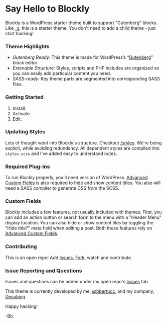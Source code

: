 # Say Hello to Blockly

Blockly is a WordPress starter theme built to support "Gutenberg" blocks. Like [_s], this is a starter theme. You don't need to add a child theme - just start hacking!

### Theme Highlights
- *Gutenberg Ready*: This theme is made for WordPress’s “[Gutenberg]” block editor. 
- *Extenable Structure*: Styles, scripts and PHP includes are organized so you can easily add particular content you need.
- *SASS-ready*: Key theme parts are segmented into corresponding SASS files.

### Getting Started
1. Install.
2. Activate.
3. Edit.

### Updating Styles
Lots of thought went into Blockly's structure. Checkout [/styles]. We're being explicit, while avoiding redundancy. All dependent styles are compiled into `styles.scss` and I've added easy to understand notes.

### Required Plug-ins
To run Blockly properly, you'll need version of WordPress. [Advanced Custom Fields] is also required to hide and show content titles. You also will need a SASS compiler to generate CSS from the SCSS. 

### Custom Fields
Blockly includes a few features, not usually included with themes. First, you can add an action button or search form to the menu with a "Header Menu" display location. You can also hide or show content tiles by toggling the "Hide title?" meta field when editing a post. Both these features rely on [Advanced Custom Fields].

### Contributing
This is an open repo! Add [Issues], [Fork], watch and contribute.

### Issue Reporting and Questions
Issues and questions can be added under my open repo's [Issues] tab. 

This theme is currently developed by me, [@bbertucc], and my company, [Decubing].

Happy hacking!

-Bb.

[_s]:https://github.com/Automattic/_s
[Gutenberg]:https://wordpress.org/gutenberg/
[/styles]:https://github.com/bbertucc/blockly/tree/master/styles
[Advanced Custom Fields]:https://advancedcustomfields.com
[Issues]:https://github.com/bbertucc/blockly/issues
[Fork]:https://github.com/bbertucc/blockly/fork
[@bbertucc]:https://github.com/bbertucc
[Decubing]:http://decubing.com
